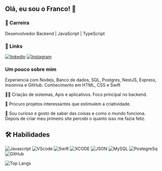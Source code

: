 
## Olá, eu sou o Franco! 👋


### 🚀 Carreira
Desenvolvedor Backend | JavaScript | TypeScript


### 🔗 Links

[![linkedin](https://img.shields.io/badge/linkedin-0A66C2?style=for-the-badge&logo=linkedin&logoColor=white)](https://www.linkedin.com/in/rafa-franco/)
[![Instagram](https://img.shields.io/badge/Instagram-E4405F?style=for-the-badge&logo=instagram&logoColor=white)](https://instagram.com/codefybr)



### Um pouco sobre mim
Experiencia com Nodejs, Banco de dados, SQL, Postgres, NestJS, Express, Insomnia e GitHub.
Conhecimento em HTML, CSS e Swift

👩‍💻 Criação de sistemas, Apis e aplicativos. Foco principal no backend.

🧠 Procuro projetos interessantes que estimulem a criatividade.

💬 Sou curioso e gosto de saber das coisas e como o mundo funciona. Depois de criar meu primeiro site percebi o quanto isso me fazia feliz.



## 🛠 Habilidades
![Javascript](https://img.shields.io/badge/JavaScript-323330?style=for-the-badge&logo=javascript&logoColor=F7DF1E)  ![VScode](https://img.shields.io/badge/Visual_Studio_Code-0078D4?style=for-the-badge&logo=visual%20studio%20code&logoColor=white)  ![Swift](https://img.shields.io/badge/Swift-FA7343?style=for-the-badge&logo=swift&logoColor=white) ![XCODE](https://img.shields.io/badge/Xcode-007ACC?style=for-the-badge&logo=Xcode&logoColor=white) ![JSON](https://img.shields.io/badge/json-5E5C5C?style=for-the-badge&logo=json&logoColor=white) ![MySQL](https://img.shields.io/badge/MySQL-005C84?style=for-the-badge&logo=mysql&logoColor=white) ![PostegreSq](https://img.shields.io/badge/PostgreSQL-316192?style=for-the-badge&logo=postgresql&logoColor=white) ![GitHub](https://img.shields.io/badge/GitHub-100000?style=for-the-badge&logo=github&logoColor=white) 

![Top Langs](https://github-readme-stats.vercel.app/api/top-langs/?username=rfrancodev&layout=compact)
